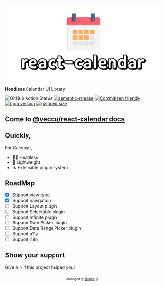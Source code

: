 <div align="center">
  <img src="./assets/react-calendar.png" width="640px">
</div>

**Headless** Calendar UI Library

![GitHub Action Status](https://github.com/veccu/react-calendar/workflows/Deploy/badge.svg) [![semantic-release](https://img.shields.io/badge/%20%20%F0%9F%93%A6%F0%9F%9A%80-semantic--release-e10079.svg)](https://github.com/semantic-release/semantic-release) [![Commitizen friendly](https://img.shields.io/badge/commitizen-friendly-brightgreen.svg)](http://commitizen.github.io/cz-cli/) [![npm version](https://badge.fury.io/js/%40veccu%2Freact-calendar.svg)](https://badge.fury.io/js/%40veccu%2Freact-calendar) [![gzipped size](https://badgen.net/bundlephobia/minzip/%40veccu%2Freact-calendar@latest)](https://bundlephobia.com/result?p=@veccu/react-calendar@latest)

## Come to [@veccu/react-calendar docs](https://veccu-react-calendar.netlify.app/)

## Quickly,

For Calendar,

- 🧙‍♂️ Headless
- 🔖 Lightweight
- ⚓️ Extensible plugin system

## RoadMap

- [x] Support view type
- [x] Support navigation
- [ ] Support Layout plugin
- [ ] Support Selectable plugin
- [ ] Support Infinite plugin
- [ ] Support Date Picker plugin
- [ ] Support Date Range Picker plugin
- [ ] Support a11y
- [ ] Support i18n

## Show your support

Give a ⭐️ if this project helped you!

<div align="center">
  <sub>
    <sup>Managed by <a href="https://github.com/JaeYeopHan">@Jbee</a></sup>
  </sub>
  <small>✌</small>
</div>
